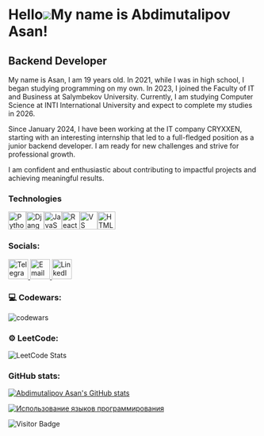 Hello![](https://user-images.githubusercontent.com/18350557/176309783-0785949b-9127-417c-8b55-ab5a4333674e.gif)My name is Abdimutalipov Asan!
==========================================================================================================================================

Backend Developer
--------------------

My name is Asan, I am 19 years old. In 2021, while I was in high school, I began studying programming on my own. In 2023, I joined the Faculty of IT and Business at Salymbekov University. Currently, I am studying Computer Science at INTI International University and expect to complete my studies in 2026.

Since January 2024, I have been working at the IT company CRYXXEN, starting with an interesting internship that led to a full-fledged position as a junior backend developer. I am ready for new challenges and strive for professional growth.

I am confident and enthusiastic about contributing to impactful projects and achieving meaningful results.


### Technologies

<p align="left">
<img src="https://raw.githubusercontent.com/danielcranney/readme-generator/main/public/icons/skills/python-colored.svg" width="36" height="36" alt="Python" /><img src="https://raw.githubusercontent.com/danielcranney/readme-generator/main/public/icons/skills/django-colored.svg" width="36" height="36" alt="Django" /><a href="https://developer.mozilla.org/en-US/docs/Web/JavaScript" target="_blank" rel="noreferrer"><img src="https://raw.githubusercontent.com/danielcranney/readme-generator/main/public/icons/skills/javascript-colored.svg" width="36" height="36" alt="JavaScript" /></a></a><a href="https://reactjs.org/" target="_blank" rel="noreferrer"><img src="https://raw.githubusercontent.com/danielcranney/readme-generator/main/public/icons/skills/react-colored.svg" width="36" height="36" alt="React" /><a><a href="https://code.visualstudio.com/" target="_blank" rel="noreferrer"><img src="https://raw.githubusercontent.com/danielcranney/readme-generator/main/public/icons/skills/visualstudiocode.svg" width="36" height="36" alt="VS Code" /></a><a href="https://developer.mozilla.org/en-US/docs/Glossary/HTML5" target="_blank" rel="noreferrer"><img src="https://raw.githubusercontent.com/danielcranney/readme-generator/main/public/icons/skills/html5-colored.svg" width="36" height="36" alt="HTML5" /></a>
</p>


### Socials:

  <div id="badges">
    <a href="https://t.me/Ajalzm" target="_blank">
      <img src="https://cdn-icons-png.flaticon.com/512/2111/2111646.png" width="40" height="40" alt="Telegram" />
    </a>
    <a href="mailto:asanabdi50@gmail.com" target="_blank">
      <img src="https://cdn-icons-png.flaticon.com/512/732/732200.png" width="40" height="40" alt="Email" />
    </a>
    <a href="https://www.linkedin.com/in/asan-abdimutalipov-2663b1292/" target="_blank">
      <img src="https://cdn-icons-png.flaticon.com/512/174/174857.png" width="40" height="40" alt="LinkedIn" />
    </a>
  </div>

### 💻 Codewars:

![codewars](https://github.r2v.ch/codewars?user=Asan50&stroke=%23BB432C)

### ⚙️ LeetCode:

![LeetCode Stats](https://leetcard.jacoblin.cool/AsanAbdi?theme=dark&font=ABeeZee&ext=heatmap)

### GitHub stats:

<a href="https://github.com/AsanAbdi"><img src="https://github-readme-stats.vercel.app/api?username=AsanAbdi&show_icons=true&hide=&count_private=true&title_color=0891b2&text_color=ffffff&icon_color=0891b2&bg_color=1c1917&hide_border=true&show_icons=true" alt="Abdimutalipov Asan's GitHub stats" /></a>

<a href="https://github.com/AsanAbdi" align="left"><img src="https://github-readme-stats.vercel.app/api/top-langs/?username=AsanAbdi&langs_count=10&title_color=0891b2&text_color=ffffff&icon_color=0891b2&bg_color=1c1917&hide_border=true&locale=en&custom_title=Top%20%Languages" alt="Использование языков программирования" /></a>


![Visitor Badge](https://visitor-badge.laobi.icu/badge?page_id=filimonovalexey)
